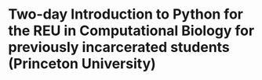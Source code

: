 # Two-day Introduction to Python for the REU in Computational Biology for previously incarcerated students (Princeton University)
